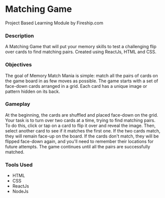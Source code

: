 <h1>Matching Game</h1>
Project Based Learning Module by Fireship.com

<h3>Description</h3>
A Matching Game that will put your memory skills to test a challenging flip over cards to find matching pairs. Created using ReactJs, HTML and CSS.

<h3>Objectives</h3>
The goal of Memory Match Mania is simple: match all the pairs of cards on the game board in as few moves as possible. The game starts with a set of face-down cards arranged in a grid. Each card has a unique image or pattern hidden on its back.

<h3>Gameplay</h3>
At the beginning, the cards are shuffled and placed face-down on the grid. Your task is to turn over two cards at a time, trying to find matching pairs. To do this, click or tap on a card to flip it over and reveal the image. Then, select another card to see if it matches the first one. If the two cards match, they will remain face-up on the board. If the cards don't match, they will be flipped face-down again, and you'll need to remember their locations for future attempts. The game continues until all the pairs are successfully matched.

<h3>Tools Used</h3>
<ul>
  <li>HTML</li>
  <li>CSS</li>
  <li>ReactJs</li>
  <li>NodeJs</li>
</ul>

